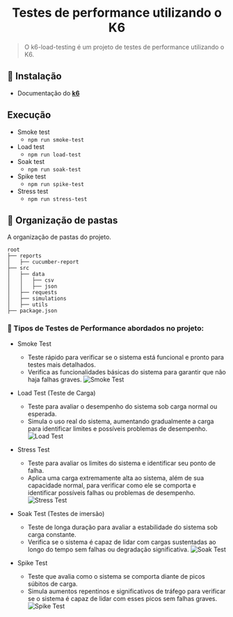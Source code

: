 <h1 align="center">Testes de performance utilizando o K6</h1>

> O k6-load-testing é um projeto de testes de performance utilizando o K6.

## :scroll: Instalação

- Documentação do [**k6**](https://k6.io/docs/getting-started/installation/)

## Execução

- Smoke test 
  -  ```npm run smoke-test```
- Load test 
  -  ```npm run load-test```
- Soak test 
  -  ```npm run soak-test```
- Spike test 
  -  ```npm run spike-test```
- Stress test 
  -  ```npm run stress-test```

## :open_file_folder: Organização de pastas

A organização de pastas do projeto.

```
root
├── reports
│   ├── cucumber-report
├── src
│   ├── data
│   │   ├── csv
│   │   ├── json
│   ├── requests
│   ├── simulations
│   ├── utils
├── package.json
```


### :wrench: Tipos de Testes de Performance abordados no projeto:  
- Smoke Test
  - Teste rápido para verificar se o sistema está funcional e pronto para testes mais detalhados.
  - Verifica as funcionalidades básicas do sistema para garantir que não haja falhas graves.
![Smoke Test](https://k6.io/docs/static/243effef66c366044cc692f439cfb9a3/448f2/smoke-test.png)


- Load Test (Teste de Carga)
  - Teste para avaliar o desempenho do sistema sob carga normal ou esperada.
  - Simula o uso real do sistema, aumentando gradualmente a carga para identificar limites e possíveis problemas de desempenho.
![Load Test](https://k6.io/docs/static/53c756573c738528633ed7b67a7819df/52df6/load-test.png)

- Stress Test 
  - Teste para avaliar os limites do sistema e identificar seu ponto de falha.
  - Aplica uma carga extremamente alta ao sistema, além de sua capacidade normal, para verificar como ele se comporta e identificar possíveis falhas ou problemas de desempenho.
![Stress Test](https://k6.io/docs/static/5a1571e3a4df83a907e0346e586c784f/e134c/stress-test.png)

- Soak Test (Testes de imersão)
  - Teste de longa duração para avaliar a estabilidade do sistema sob carga constante.
  - Verifica se o sistema é capaz de lidar com cargas sustentadas ao longo do tempo sem falhas ou degradação significativa.
![Soak Test](https://k6.io/docs/static/d0a41ac91b107891e1fe9ef45d410e5b/deb37/soak-test.png)

- Spike Test
  - Teste que avalia como o sistema se comporta diante de picos súbitos de carga.
  - Simula aumentos repentinos e significativos de tráfego para verificar se o sistema é capaz de lidar com esses picos sem falhas graves.
![Spike Test](https://www.ubik-ingenierie.com/wp-content/uploads/2019/01/Spike-Test.png)

